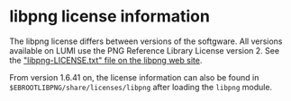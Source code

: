 # libpng license information

The libpng license differs between versions of the softgware. All versions
available on LUMI use the PNG Reference Library License version 2.
See the 
["libpng-LICENSE.txt" file on the libpng web site](http://www.libpng.org/pub/png/src/libpng-LICENSE.txt).

From version 1.6.41 on, the license information can also be found in
`$EBROOTLIBPNG/share/licenses/libpng` after loading the `libpng` module.
